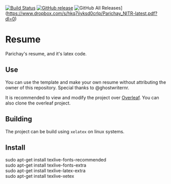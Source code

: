 [![Build Status](https://travis-ci.org/baymac/overleaf-resume.svg?branch=master)](https://travis-ci.org/baymac/overleaf-resume)
[![GitHub release](https://img.shields.io/github/release/baymac/overleaf-resume.svg)](https://github.com/baymac/overleaf-resume-releases)
![GitHub All Releases](https://img.shields.io/github/downloads/baymac/overleaf-resume/total.svg)](https://www.dropbox.com/s/hkq7iiyksd0crlp/Parichay_NITR-latest.pdf?dl=0)

# Resume
Parichay's resume, and it's latex code.

## Use
You can use the template and make your own resume without attributing the owner of this repository.
Special thanks to @ghostwriternr.

It is recommended to view and modify the project over [Overleaf](https://www.overleaf.com/read/fjrjrsdfmpvn). You can also clone the overleaf project.

## Building
The project can be build using `xelatex` on linux systems.

## Install
sudo apt-get install texlive-fonts-recommended<br />
sudo apt-get install texlive-fonts-extra<br />
sudo apt-get install texlive-latex-extra<br />
sudo apt-get install texlive-xetex<br />
